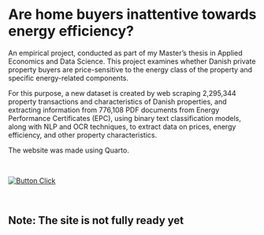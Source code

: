 # Are home buyers inattentive towards energy efficiency?

An empirical project, conducted as part of my Master’s thesis in Applied Economics and Data Science. 
This project examines whether Danish private property buyers are price-sensitive to the energy class of the property and specific energy-related components.

For this purpose, a new dataset is created by web scraping 2,295,344 property transactions and characteristics of Danish properties, and extracting information from 776,108 PDF documents from Energy Performance Certificates (EPC), using binary text classification models, along with NLP and OCR techniques, to extract data on prices, energy efficiency, and other property characteristics.

The website was made using Quarto. 

<br>

[![Button Click]][Link] 

<br>


## Note: The site is not fully ready yet 




<!---------------------------------------------------------------------------->

[Button Click]: https://img.shields.io/badge/View_Site-37a779?style=for-the-badge
[Link]: https://valdikaldi.github.io/Quarto_Book_EPC_housingPrices/
